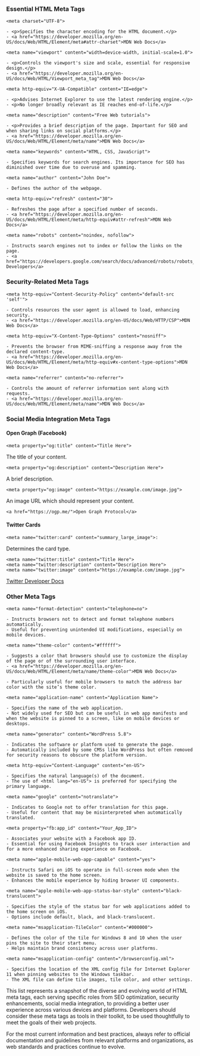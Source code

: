 <!-- bbauska/meta-tags/essential-meta-tags.md -->
<!--~~~~~~~~~~~~~~~~~~~~~~~~~~~~~~~~~~~~~~~~~~-->
<h3>Essential HTML Meta Tags</h3>
<!--~~~~~~~~~~~~~~~~~~~~~~~~~~~~~~~~~~~~~~~~~~-->

```
<meta charset="UTF-8">
```

	- <p>Specifies the character encoding for the HTML document.</p>
	- <a href="https://developer.mozilla.org/en-US/docs/Web/HTML/Element/meta#attr-charset">MDN Web Docs</a>

```
<meta name="viewport" content="width=device-width, initial-scale=1.0">
```

	- <p>Controls the viewport's size and scale, essential for responsive design.</p>
	- <a href="https://developer.mozilla.org/en-US/docs/Web/HTML/Viewport_meta_tag">MDN Web Docs</a>

```
<meta http-equiv="X-UA-Compatible" content="IE=edge">
```

	- <p>Advises Internet Explorer to use the latest rendering engine.</p>
	- <p>No longer broadly relevant as IE reaches end-of-life.</p>

```
<meta name="description" content="Free Web tutorials">
```

	- <p>Provides a brief description of the page. Important for SEO and when sharing links on social platforms.</p>
	- <a href="https://developer.mozilla.org/en-US/docs/Web/HTML/Element/meta/name">MDN Web Docs</a>

```
<meta name="keywords" content="HTML, CSS, JavaScript">
```

	- Specifies keywords for search engines. Its importance for SEO has diminished over time due to overuse and spamming.

```
<meta name="author" content="John Doe">
```

	- Defines the author of the webpage.

```
<meta http-equiv="refresh" content="30">
```

	- Refreshes the page after a specified number of seconds.
	- <a href="https://developer.mozilla.org/en-US/docs/Web/HTML/Element/meta/http-equiv#attr-refresh">MDN Web Docs</a>

```
<meta name="robots" content="noindex, nofollow">
```

	- Instructs search engines not to index or follow the links on the page.
	- <a href="https://developers.google.com/search/docs/advanced/robots/robots_meta_tag">Google Developers</a>

<!--~~~~~~~~~~~~~~~~~~~~~~~~~~~~~~~~~~~~~~~~~~-->
<h3>Security-Related Meta Tags</h3>
<!--~~~~~~~~~~~~~~~~~~~~~~~~~~~~~~~~~~~~~~~~~~-->

```
<meta http-equiv="Content-Security-Policy" content="default-src 'self'">
```

	- Controls resources the user agent is allowed to load, enhancing security.
	- <a href="https://developer.mozilla.org/en-US/docs/Web/HTTP/CSP">MDN Web Docs</a>

```
<meta http-equiv="X-Content-Type-Options" content="nosniff">
```

	- Prevents the browser from MIME-sniffing a response away from the declared content-type.
	- <a href="https://developer.mozilla.org/en-US/docs/Web/HTML/Element/meta/http-equiv#x-content-type-options">MDN Web Docs</a>

```
<meta name="referrer" content="no-referrer">
```

	- Controls the amount of referrer information sent along with requests.
	- <a href="https://developer.mozilla.org/en-US/docs/Web/HTML/Element/meta/name">MDN Web Docs</a>
<!--~~~~~~~~~~~~~~~~~~~~~~~~~~~~~~~~~~~~~~~~~~-->
<h3>Social Media Integration Meta Tags</h3>
<!--~~~~~~~~~~~~~~~~~~~~~~~~~~~~~~~~~~~~~~~~~~-->
<h4>Open Graph (Facebook)</h4>

```
<meta property="og:title" content="Title Here">
```

The title of your content.

```
<meta property="og:description" content="Description Here">
```

A brief description.

```
<meta property="og:image" content="https://example.com/image.jpg">
```

An image URL which should represent your content.

```
<a href="https://ogp.me/">Open Graph Protocol</a>
```

<h4>Twitter Cards</h4>

```
<meta name="twitter:card" content="summary_large_image">: 
```

Determines the card type.

```
<meta name="twitter:title" content="Title Here">
<meta name="twitter:description" content="Description Here">
<meta name="twitter:image" content="https://example.com/image.jpg">
```

<a href="https://developer.twitter.com/en/docs/twitter-for-websites/cards/overview/markup">Twitter Developer Docs</a>
<!--~~~~~~~~~~~~~~~~~~~~~~~~~~~~~~~~~~~~~~~~~~-->
<h3>Other Meta Tags</h3>
<!--~~~~~~~~~~~~~~~~~~~~~~~~~~~~~~~~~~~~~~~~~~-->

```
<meta name="format-detection" content="telephone=no">
```

	- Instructs browsers not to detect and format telephone numbers automatically.
	- Useful for preventing unintended UI modifications, especially on mobile devices.

```
<meta name="theme-color" content="#ffffff">
```

	- Suggests a color that browsers should use to customize the display of the page or of the surrounding user interface.
	- <a href="https://developer.mozilla.org/en-US/docs/Web/HTML/Element/meta/name/theme-color">MDN Web Docs</a>

	- Particularly useful for mobile browsers to match the address bar color with the site’s theme color.

```
<meta name="application-name" content="Application Name">
```

	- Specifies the name of the web application.
	- Not widely used for SEO but can be useful in web app manifests and when the website is pinned to a screen, like on mobile devices or desktops.

```
<meta name="generator" content="WordPress 5.8">
```

	- Indicates the software or platform used to generate the page.
	- Automatically included by some CMSs like WordPress but often removed for security reasons to obscure the platform version.

```
<meta http-equiv="Content-Language" content="en-US">
```

	- Specifies the natural language(s) of the document.
	- The use of <html lang="en-US"> is preferred for specifying the primary language.

```
<meta name="google" content="notranslate">
```

	- Indicates to Google not to offer translation for this page.
	- Useful for content that may be misinterpreted when automatically translated.

```
<meta property="fb:app_id" content="Your_App_ID">
```

	- Associates your website with a Facebook app ID.
	- Essential for using Facebook Insights to track user interaction and for a more enhanced sharing experience on Facebook.

```
<meta name="apple-mobile-web-app-capable" content="yes">
```

	- Instructs Safari on iOS to operate in full-screen mode when the website is saved to the home screen.
	- Enhances the mobile experience by hiding browser UI components.

```
<meta name="apple-mobile-web-app-status-bar-style" content="black-translucent">
```

	- Specifies the style of the status bar for web applications added to the home screen on iOS.
	- Options include default, black, and black-translucent.

```
<meta name="msapplication-TileColor" content="#000000">
```

	- Defines the color of the tile for Windows 8 and 10 when the user pins the site to their start menu.
	- Helps maintain brand consistency across user platforms.

```
<meta name="msapplication-config" content="/browserconfig.xml">
```

	- Specifies the location of the XML config file for Internet Explorer 11 when pinning websites to the Windows taskbar.
	- The XML file can define tile images, tile color, and other settings.

This list represents a snapshot of the diverse and evolving world of HTML meta tags, each serving specific roles from SEO optimization, security enhancements, social media integration, to providing a better user experience across various devices and platforms. Developers should consider these meta tags as tools in their toolkit, to be used thoughtfully to meet the goals of their web projects.

For the most current information and best practices, always refer to official documentation and guidelines from relevant platforms and organizations, as web standards and practices continue to evolve.

